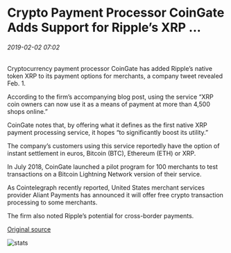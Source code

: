 # Crypto Payment Processor CoinGate Adds Support for Ripple’s XRP ...

###### 2019-02-02 07:02

Cryptocurrency payment processor CoinGate has added Ripple’s native token XRP to its payment options for merchants, a company tweet revealed Feb. 1.

According to the firm’s accompanying blog post, using the service “XRP coin owners can now use it as a means of payment at more than 4,500 shops online.”

CoinGate notes that, by offering what it defines as the first native XRP payment processing service, it hopes “to significantly boost its utility.”

The company’s customers using this service reportedly have the option of instant settlement in euros, Bitcoin (BTC), Ethereum (ETH) or XRP.

In July 2018, CoinGate launched a pilot program for 100 merchants to test transactions on a Bitcoin Lightning Network version of their service.

As Cointelegraph recently reported, United States merchant services provider Aliant Payments has announced it will offer free crypto transaction processing to some merchants.

The firm also noted Ripple’s potential for cross-border payments.

[Original source](https://cointelegraph.com/news/crypto-payment-processor-coingate-adds-support-for-ripples-xrp)

![stats](https://c.statcounter.com/11760860/0/a89fa40b/1/ "stats")